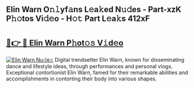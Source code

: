 ## Elin Warn O𝚗𝚕yf𝚊ns L𝚎a𝚔ed N𝚞𝚍es - Part-xzK P𝚑𝚘tos Vi𝚍𝚎o - H𝚘𝚝 Part L𝚎a𝚔s 412xF

# <h2><a href="http://kfajmu.oniu.top/?m=Elin+Warn">🔗👉 🔴 Elin Warn P𝚑ot𝚘𝚜 V𝚒d𝚎o</a></h2>

[![Elin Warn Nu𝚍e𝚜](https://i.imgur.com/0qMVB7G.gif)](http://kfajmu.oniu.top/?m=Elin+Warn)
Digital trendsetter Elin Warn, known for disseminating dance and lifestyle ideas, through performances and personal vlogs. Exceptional contortionist Elin Warn, famed for their remarkable abilities and accomplishments in contorting their body into various shapes.  
